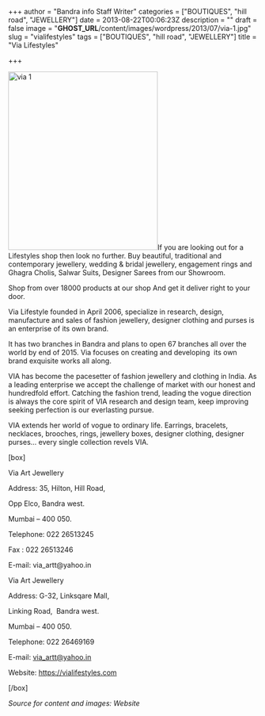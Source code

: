 +++
author = "Bandra info Staff Writer"
categories = ["BOUTIQUES", "hill road", "JEWELLERY"]
date = 2013-08-22T00:06:23Z
description = ""
draft = false
image = "__GHOST_URL__/content/images/wordpress/2013/07/via-1.jpg"
slug = "vialifestyles"
tags = ["BOUTIQUES", "hill road", "JEWELLERY"]
title = "Via Lifestyles"

+++


<p><a href="https://i2.wp.com/bandra.info/wp-content/uploads/2013/07/via-1.jpg?ssl=1"><img loading="lazy" class="size-full wp-image-3519 alignright" alt="via 1" src="https://i2.wp.com/bandra.info/wp-content/uploads/2013/07/via-1.jpg?resize=302%2C360&#038;ssl=1" width="302" height="360" srcset="https://i2.wp.com/bandra.info/wp-content/uploads/2013/07/via-1.jpg?w=302&amp;ssl=1 302w, https://i2.wp.com/bandra.info/wp-content/uploads/2013/07/via-1.jpg?resize=251%2C300&amp;ssl=1 251w" sizes="(max-width: 302px) 100vw, 302px" data-recalc-dims="1" /></a>If you are looking out for a Lifestyles shop then look no further. Buy beautiful, traditional and contemporary jewellery, wedding &amp; bridal jewellery, engagement rings and Ghagra Cholis, Salwar Suits, Designer Sarees from our Showroom.</p>
<p>Shop from over 18000 products at our shop And get it deliver right to your door.</p>
<p>Via Lifestyle founded in April 2006, specialize in research, design, manufacture and sales of fashion jewellery, designer clothing and purses is an enterprise of its own brand.</p>
<p>It has two branches in Bandra and plans to open 67 branches all over the world by end of 2015. Via focuses on creating and developing  its own brand exquisite works all along.</p>
<p>VIA has become the pacesetter of fashion jewellery and clothing in India. As a leading enterprise we accept the challenge of market with our honest and hundredfold effort. Catching the fashion trend, leading the vogue direction is always the core spirit of VIA research and design team, keep improving seeking perfection is our everlasting pursue.</p>
<p>VIA extends her world of vogue to ordinary life. Earrings, bracelets, necklaces, brooches, rings, jewellery boxes, designer clothing, designer purses… every single collection revels VIA.</p>
<p>[box]</p>
<p>Via Art Jewellery</p>
<p>Address: 35, Hilton, Hill Road,</p>
<p>Opp Elco, Bandra west.</p>
<p>Mumbai &#8211; 400 050.</p>
<p>Telephone: 022 26513245</p>
<p>Fax : 022 26513246</p>
<p>E-mail: via_artt@yahoo.in</p>
<p>Via Art Jewellery</p>
<p>Address: G-32, Linksqare Mall,</p>
<p>Linking Road,  Bandra west.</p>
<p>Mumbai &#8211; 400 050.</p>
<p>Telephone: 022 26469169</p>
<p>E-mail: <a href="mailto:via_artt@yahoo.in">via_artt@yahoo.in</a></p>
<p>Website: <a href="https://vialifestyles.com/">https://vialifestyles.com</a></p>
<p>[/box]</p>
<p><i>Source for content and images: Website</i></p>



